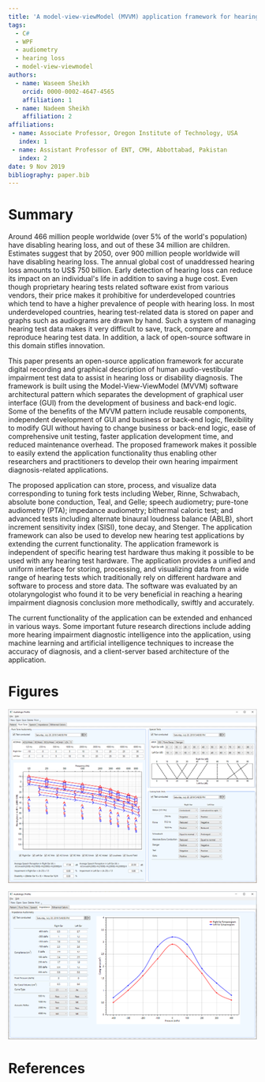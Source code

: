 ```yaml
---
title: 'A model-view-viewModel (MVVM) application framework for hearing impairment diagnosis'
tags:
  - C#
  - WPF
  - audiometry
  - hearing loss
  - model-view-viewmodel
authors:
  - name: Waseem Sheikh
    orcid: 0000-0002-4647-4565
    affiliation: 1
  - name: Nadeem Sheikh
    affiliation: 2
affiliations:
 - name: Associate Professor, Oregon Institute of Technology, USA
   index: 1
 - name: Assistant Professor of ENT, CMH, Abbottabad, Pakistan
   index: 2
date: 9 Nov 2019
bibliography: paper.bib
---
```


# Summary

Around 466 million people worldwide (over 5% of the world's population) have disabling hearing loss, and out of these 34 million are children. Estimates suggest that by 2050, over 900 million people worldwide will have disabling hearing loss. The annual global cost of unaddressed hearing loss amounts to US$ 750 billion. Early detection of hearing loss can reduce its impact on an individual's life in addition to saving a huge cost. Even though proprietary hearing tests related software exist from various vendors, their price makes it prohibitive for underdeveloped countries which tend to have a higher prevalence of people with hearing loss. In most underdeveloped countries, hearing test-related data is stored on paper and graphs such as audiograms are drawn by hand. Such a system of managing hearing test data makes it very difficult to save, track, compare and reproduce hearing test data. In addition, a lack of open-source software in this domain stifles innovation.

This paper presents an open-source application framework for accurate digital recording and graphical description of human audio-vestibular impairment test data to assist in hearing loss or disability diagnosis. The framework is built using the Model-View-ViewModel (MVVM) software architectural pattern which separates the development of graphical user interface (GUI) from the development of business and back-end logic. Some of the benefits of the MVVM pattern include reusable components, independent development of GUI and business or back-end logic, flexibility to modify GUI without having to change business or back-end logic, ease of comprehensive unit testing, faster application development time, and reduced maintenance overhead. The proposed framework makes it possible to easily extend the application functionality thus enabling other researchers and practitioners to develop their own hearing impairment diagnosis-related applications.

The proposed application can store, process, and visualize data corresponding to tuning fork tests including Weber, Rinne, Schwabach, absolute bone conduction, Teal, and Gelle; speech audiometry; pure-tone audiometry (PTA); impedance audiometry; bithermal caloric test; and advanced tests including alternate binaural loudness balance (ABLB), short increment sensitivity index (SISI), tone decay, and Stenger. The application framework can also be used to develop new hearing test applications by extending the current functionality. The application framework is independent of specific hearing test hardware thus making it possible to be used with any hearing test hardware. The application provides a unified and uniform interface for storing, processing, and visualizing data from a wide range of hearing tests which traditionally rely on different hardware and software to process and store data. The software was evaluated by an otolaryngologist who found it to be very beneficial in reaching a hearing impairment diagnosis conclusion more methodically, swiftly and accurately.

The current functionality of the application can be extended and enhanced in various ways. Some important future research directions include adding more hearing impairment diagnostic intelligence into the application, using machine learning and artificial intelligence techniques to increase the accuracy of diagnosis, and a client-server based architecture of the application.

# Figures

![Pure tone audiogram interface.](puretone1.png)


![Impedance audiometry interface.](impedance1.png)

# References
